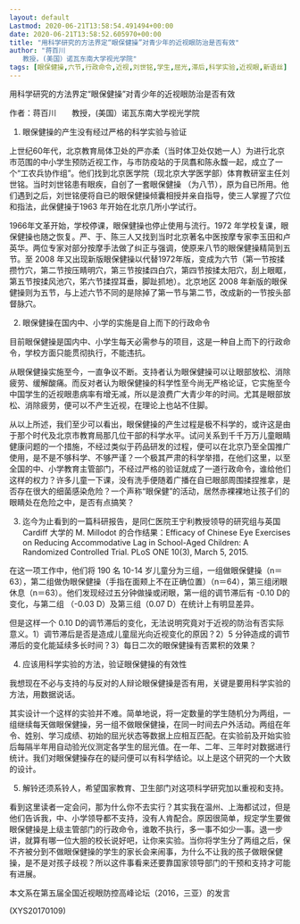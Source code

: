 ```yaml
---
layout: default
Lastmod: 2020-06-21T13:58:54.491494+00:00
date: 2020-06-21T13:58:52.605970+00:00
title: "用科学研究的方法界定“眼保健操”对青少年的近视眼防治是否有效"
author: "蒋百川
　　教授，(美国）诺瓦东南大学视光学院"
tags: [眼保健操,六节,行政命令,近视,刘世铭,学生,屈光,滞后,科学实验,近视眼,新语丝]
---
```


用科学研究的方法界定“眼保健操”对青少年的近视眼防治是否有效

作者：蒋百川　　教授，(美国）诺瓦东南大学视光学院

1. 眼保健操的产生没有经过严格的科学实验与验证

上世纪60年代，北京教育局体卫处的严亦柔（当时体卫处仅她一人）为进行北京市范围的中小学生预防近视工作，与市防疫站的于凤翥和陈永馥一起，成立了一个“工农兵协作组”。他们找到北京医学院（现北京大学医学部）体育教研室主任刘世铭。当时刘世铭患有眼疾，自创了一套眼保健操 （为八节），原为自已所用。他们遇到之后，刘世铭便将自已的眼保健操倾囊相授并亲自指导，使三人掌握了穴位和指法，此保健操于1963 年开始在北京几所小学试行。

1966年文革开始，学校停课，眼保健操也停止使用与流行。1972 年学校复课，眼保健操也随之恢复。严、于、陈三人又找到当时北京著名中医按摩专家李玉田和卢英华。两位专家对部分按摩手法做了纠正与强调，使原来八节的眼保健操精简到五节。至 2008 年又出现新版眼保健操以代替1972年版，变成为六节（第一节按揉攒竹穴，第二节按压睛明穴，第三节按揉四白穴，第四节按揉太阳穴，刮上眼眶，第五节按揉风池穴，笫六节揉捏耳垂，脚趾抓地）。北京地区 2008 年新版的眼保健操则为五节，与上述六节不同的是除掉了第一节与第二节，改成新的一节按头部督脉穴。

2.  眼保健操在国内中、小学的实施是自上而下的行政命令

目前眼保健操是国内中、小学生每天必需参与的项目，这是一种自上而下的行政命令，学校方面只能贯彻执行，不能违抗。

从眼保健操实施至今，一直争议不断。支持者认为眼保健操可以让眼部放松、消除疲劳、缓解酸痛。而反对者认为眼保健操的科学性至今尚无严格论证，它实施至今中国学生的近视眼患病率有增无减，所以是浪费广大青少年的时间。尤其是眼部放松、消除疲劳，便可以不产生近视，在理论上也站不住脚。

从以上所述，我们至少可以看出，眼保健操的产生过程是极不科学的，或许这是由于那个时代及北京市教育局那几位干部的科学水平。试问关系到千千万万儿童眼睛健康问题的一个措施，不经过类似于药品研发的过程，便可以在北京乃至全国推广使用，是不是不够科学、不够严谨？一个极其严肃的科学举措，在他们这里，以至全国的中、小学教育主管部门，不经过严格的验证就成了一道行政命令，谁给他们这样的权力？许多儿童一下课，没有洗手便随着广播在自已眼部周围揉捏推拿，是否存在很大的细菌感染危险？一个声称“眼保健”的活动，居然赤裸裸地让孩子们的眼睛处在危险之中，是否有点搞笑？

3.  迄今为止看到的一篇科研报告，是同仁医院王宁利教授领导的研究组与英国 Cardiff 大学的 M. Millodot 的合作结果：Efficacy of Chinese Eye Exercises on Reducing Accommodative Lag in School-Aged Children: A Randomized Controlled Trial. PLoS ONE 10(3), March 5, 2015.

在这一项工作中，他们将 190 名 10-14 岁儿童分为三组，一组做眼保健操（n＝63），第二组做伪眼保健操（手指在面颊上不在正确位置）（n＝64），第三组闭眼休息（n＝63）。他们发现经过五分钟做操或闭眼，第一组的调节滞后有 -0.10 D的变化，与第二组 （-0.03 D）及第三组（0.07 D）在统计上有明显差异。

但是这样一个 0.10 D的调节滞后的变化，无法说明究竟对于近视的防治有否实际意义。1）调节滞后是否是造成儿童屈光向近视变化的原因？2）5 分钟造成的调节滞后的变化能延续多长时间？3）每日二次的眼保健操有否累积的效果？

4.  应该用科学实验的方法，验证眼保健操的有效性

我想现在不必与支持的与反对的人辩论眼保健操是否有用，关键是要用科学实验的方法，用数据说话。

其实设计一个这样的实验并不难。简单地说，将一定数量的学生随机分为两组，一组继续每天做眼保健操，另一组不做眼保健操，在同一时间去户外活动。两组在年令、姓别、学习成绩、初始的屈光状态等数据上应相互匹配。在实验前及开始实验后每隔半年用自动验光仪测定各学生的屈光值。在一年、二年、三年时对数据进行统计。我们对眼保健操存在的疑问便可以有科学结论。以上是这个研究的一个大致的设计。

5.  解铃还须系铃人，希望国家教育、卫生部门对这项科学研究加以重视和支持。

看到这里读者一定会问，那为什么你不去实行？其实我在温州、上海都试过，但是他们告诉我，中、小学领导都不支持，没有人肯配合。原因很简单，规定学生要做眼保健操是上级主管部门的行政命令，谁敢不执行，多一事不如少一事。退一步讲，就算有哪一位大胆的校长说好吧，让你来实验。当你将学生分了两组之后，保不齐被分到不做眼保健操的学生的家长会来闹事，为什么不让我的孩子做眼保健操，是不是对孩子歧视？所以这件事看来还要靠国家领导部门的干预和支持才可能有进展。

本文系在第五届全国近视眼防控高峰论坛（2016，三亚）的发言

(XYS20170109)

